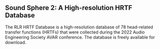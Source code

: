 ## Sound Sphere 2: A High-resolution HRTF Database

The RLR HRTF Database is a high-resolution database of 78 head-related transfer functions (HRTFs) that were collected during the 2022 Audio Engineering Society AVAR conference. The database is freely available for download.
